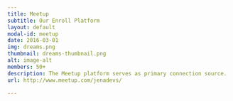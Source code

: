 ```yaml
---
title: Meetup
subtitle: Our Enroll Platform
layout: default
modal-id: meetup
date: 2016-03-01
img: dreams.png
thumbnail: dreams-thumbnail.png
alt: image-alt
members: 50+
description: The Meetup platform serves as primary connection source.
url: http://www.meetup.com/jenadevs/

---
```

